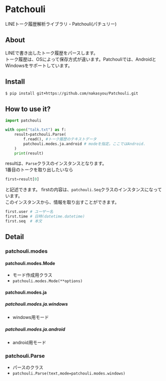 # Patchouli
LINEトーク履歴解析ライブラリ・Patchouli(パチュリー)
## About
LINEで書き出したトーク履歴をパースします。  
トーク履歴は、OSによって保存方式が違います。Patchouliでは、AndroidとWindowsをサポートしています。
## Install
```sh
$ pip install git+https://github.com/nakasyou/Patchouli.git
```
## How to use it?
```python
import patchouli

with open("talk.txt") as f:
    result=patchouli.Parse(
        f.read(), #トーク履歴のテキストデータ
        patchouli.modes.ja.android # modeを指定。ここではAndroid.
    )
    print(result)
```
resultは、```Parse```クラスのインスタンスとなります。  
1番目のトークを取り出したいなら  
```python
first=result[0]
```
と記述できます。
firstの内容は、```patchouli.Seq```クラスのインスタンスになっています。  
このインスタンスから、情報を取り出すことができます。  
```python
first.user # ユーザー名
first.time # 日時(datetime.datetime)
first.seq  # 本文
```
## Detail
### patchouli.modes
#### patchouli.modes.Mode
- モード作成用クラス
- ```patchouli.modes.Mode(**options)```
#### patchouli.modes.ja
##### patchouli.modes.ja.windows
- windows用モード
##### patchouli.modes.ja.android
- android用モード
### patchouli.Parse
- パースのクラス
- ```patchouli.Parse(text,mode=patchouli.modes.windows)```

